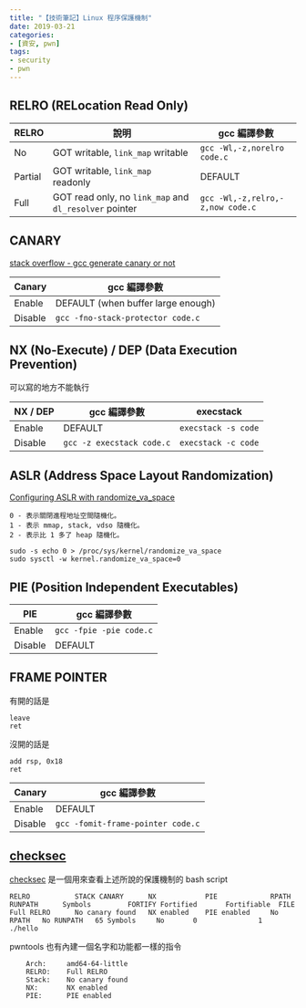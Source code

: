 ```yaml
---
title: "【技術筆記】Linux 程序保護機制"
date: 2019-03-21
categories:
- [資安, pwn]
tags:
- security
- pwn
---
```


## RELRO (RELocation Read Only)

| RELRO | 說明 | gcc 編譯參數 |
|---|---|---|
| No | GOT writable, `link_map` writable | `gcc -Wl,-z,norelro code.c` |
| Partial | GOT writable, `link_map` readonly | DEFAULT |
| Full | GOT read only, no `link_map` and `dl_resolver` pointer | `gcc -Wl,-z,relro,-z,now code.c` |

## CANARY

[stack overflow - gcc generate canary or not](https://stackoverflow.com/questions/24465014/gcc-generate-canary-or-not)

| Canary | gcc 編譯參數 |
|---|---|
| Enable | DEFAULT (when buffer large enough) |
| Disable | `gcc -fno-stack-protector code.c` |

## NX (No-Execute) / DEP (Data Execution Prevention)

可以寫的地方不能執行

| NX / DEP | gcc 編譯參數 | execstack |
|---|---|---|
| Enable | DEFAULT | `execstack -s code` |
| Disable | `gcc -z execstack code.c` | `execstack -c code` |

## ASLR (Address Space Layout Randomization)

[Configuring ASLR with randomize_va_space](https://linux-audit.com/linux-aslr-and-kernelrandomize_va_space-setting/)

```
0 - 表示關閉進程地址空間隨機化。
1 - 表示 mmap, stack, vdso 隨機化。
2 - 表示比 1 多了 heap 隨機化。
```

```
sudo -s echo 0 > /proc/sys/kernel/randomize_va_space
sudo sysctl -w kernel.randomize_va_space=0
```

## PIE (Position Independent Executables)

| PIE | gcc 編譯參數 |
|---|---|
| Enable | `gcc -fpie -pie code.c` |
| Disable | DEFAULT |

## FRAME POINTER

有開的話是

```
leave
ret
```

沒開的話是

```
add rsp, 0x18
ret
```

| Canary | gcc 編譯參數 |
|---|---|
| Enable | DEFAULT |
| Disable | `gcc -fomit-frame-pointer code.c` |

## [checksec](https://github.com/slimm609/checksec.sh)

[checksec](https://github.com/slimm609/checksec.sh) 是一個用來查看上述所說的保護機制的 bash script

```
RELRO           STACK CANARY      NX            PIE             RPATH      RUNPATH      Symbols         FORTIFY Fortified       Fortifiable  FILE
Full RELRO      No canary found   NX enabled    PIE enabled     No RPATH   No RUNPATH   65 Symbols     No       0               1       ./hello
```

pwntools 也有內建一個名字和功能都一樣的指令

```
    Arch:     amd64-64-little
    RELRO:    Full RELRO
    Stack:    No canary found
    NX:       NX enabled
    PIE:      PIE enabled
```
